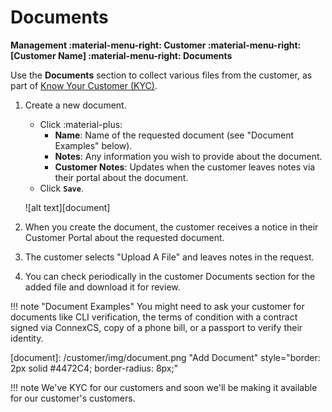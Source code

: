 # Documents

**Management :material-menu-right: Customer :material-menu-right: [Customer Name] :material-menu-right: Documents**

Use the **Documents** section to collect various files from the customer, as part of [Know Your Customer (KYC)](https://en.wikipedia.org/wiki/Know_your_customer).

1. Create a new document.
    + Click :material-plus:
        + **Name**: Name of the requested document (see "Document Examples" below).
        + **Notes**: Any information you wish to provide about the document.
        + **Customer Notes**: Updates when the customer leaves notes via their portal about the document.
    + Click **`Save`**.

    ![alt text][document]

2. When you create the document, the customer receives a notice in their Customer Portal about the requested document.
3. The customer selects "Upload A File" and leaves notes in the request.
4. You can check periodically in the customer Documents section for the added file and download it for review.

!!! note "Document Examples"
    You might need to ask your customer for documents like CLI verification, the terms of condition with a contract signed via ConnexCS, copy of a phone bill, or a passport to verify their identity.

[document]: /customer/img/document.png "Add Document" style="border: 2px solid #4472C4; border-radius: 8px;"

!!! note
    We've KYC for our customers and soon we'll be making it available for our customer's customers.
